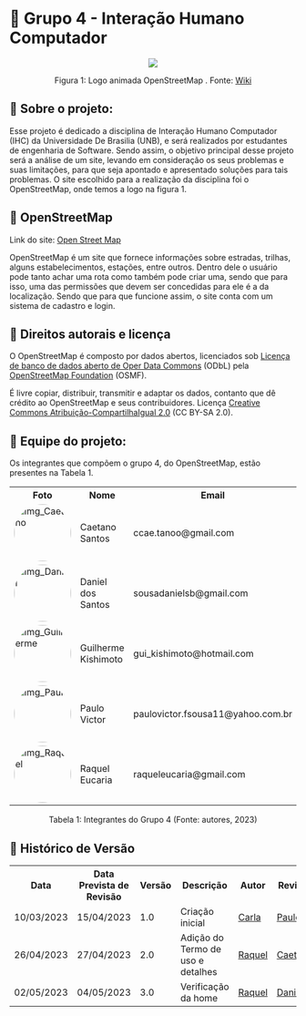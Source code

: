 # :mag_right: Grupo 4 - Interação Humano Computador

<div align="center">
    <img src= "https://wiki.openstreetmap.org/w/images/c/c9/OSM_Logo_Animated.gif"/>
    <p> Figura 1: Logo animada OpenStreetMap . Fonte: <a href="https://wiki.openstreetmap.org/w/images/c/c9/OSM_Logo_Animated.gif">Wiki</a></p> 
</div>

## :round_pushpin: Sobre o projeto:

Esse projeto é dedicado a disciplina de Interação Humano Computador (IHC) da Universidade De Brasilia (UNB), e será realizados por estudantes de engenharia de Software. Sendo assim, o objetivo principal desse projeto será a análise de um site, levando em consideração os seus problemas e suas limitações, para que seja apontado e apresentado soluções para tais problemas. O site escolhido para a realização da disciplina foi o OpenStreetMap, onde temos a logo na figura 1.

## :round_pushpin: OpenStreetMap
Link do site: <a href="https://www.openstreetmap.org/" target="_blank">Open Street Map</a>

OpenStreetMap é um site que fornece informações sobre estradas, trilhas, alguns estabelecimentos, estações, entre outros. Dentro dele o usuário pode tanto achar uma rota como também pode criar uma, sendo que para isso, uma das permissões que devem ser concedidas para ele é a da localização. Sendo que para que funcione assim, o site conta com um sistema de cadastro e login.

## :round_pushpin: Direitos autorais e licença
O OpenStreetMap é composto por dados abertos, licenciados sob [Licença de banco de dados aberto de Oper Data Commons](https://opendatacommons.org/licenses/odbl/) (ODbL) pela [OpenStreetMap Foundation](https://wiki.osmfoundation.org/wiki/Main_Page) (OSMF).

É livre copiar, distribuir, transmitir e adaptar os dados, contanto que dê crédito ao OpenStreetMap e seus contribuidores. Licença [Creative Commons Atribuição-CompartilhaIgual 2.0](https://creativecommons.org/licenses/by-sa/2.0/) (CC BY-SA 2.0).

## :round_pushpin: Equipe do projeto:
Os integrantes que compõem o grupo 4, do OpenStreetMap, estão presentes na Tabela 1.
<div align="center">
    <table>
    <tr>
        <th>Foto</th>
        <th>Nome</th>
        <th>Email</th>
        <th>GitHub</th>
    </tr>
    <tr>
        <td><img alt="img_Caetano" src="https://avatars.githubusercontent.com/u/22137470?v=4" style="border-radius:50%" width="100"></td>
        <td>Caetano Santos</td>
        <td>ccae.tanoo@gmail.com</td>
        <td><a href="https://github.com/caeslucio">@caeslucio</a></td>
    </tr>
    <tr>
        <td><img alt="img_Daniel" src="https://avatars.githubusercontent.com/u/95941136?v=4" style="border-radius:50%" width="100"></td>
        <td>Daniel dos Santos</td>
        <td>sousadanielsb@gmail.com</td>
        <td><a href="https://github.com/daniel-de-sousa">@daniel-de-sousa</a></td>
    </tr>
    <tr>
        <td><img alt="img_Guilherme" src="https://avatars.githubusercontent.com/u/104849205?v=4" style="border-radius:50%" width="100"></td>
        <td>Guilherme Kishimoto</td>
        <td>gui_kishimoto@hotmail.com</td>
        <td><a href="https://github.com/guilhermekishimoto">@guilhermekishimoto</a></td>
    </tr>
    <tr>
        <td><img alt="img_Paulo" src="https://avatars.githubusercontent.com/u/98675541?v=4" style="border-radius:50%" width="100"></td>
        <td>Paulo Victor</td>
        <td>paulovictor.fsousa11@yahoo.com.br</td>
        <td><a href="https://github.com/PauloVictorFS">@PauloVictorFS</a></td>
    </tr>
    <tr>
        <td><img alt="img_Raquel" src="https://avatars.githubusercontent.com/u/81540491?v=4" style="border-radius:50%" width="100"></td>
        <td>Raquel Eucaria</td>
        <td>raqueleucaria@gmail.com</td>
        <td><a href="https://github.com/raqueleucaria">@raqueleucaria</a></td>
    </tr>
    </table>
    <p>Tabela 1: Integrantes do Grupo 4 (Fonte: autores, 2023)</p>
</div>


## :round_pushpin: Histórico de Versão
<div align="center">
    <table>
    <tr>
        <th>Data</th>
        <th>Data Prevista de Revisão</th>
        <th>Versão</th>
        <th>Descrição</th>
        <th>Autor</th>
        <th>Revisor</th>
    </tr>
    <tr>
        <td>10/03/2023</td>
        <td>15/04/2023</td>
        <td>1.0</td>
        <td>Criação inicial</td>
        <td><a href="https://github.com/ccarlaa">Carla</a></td>
        <td><a href="https://github.com/PauloVictorFS">Paulo</a></td>
    </tr>
    <tr>
        <td>26/04/2023</td>
        <td>27/04/2023</td>
        <td>2.0</td>
        <td>Adição do Termo de uso e detalhes</td>
        <td><a href="https://github.com/raqueleucaria">Raquel</a></td>
        <td><a href="https://github.com/caeslucio">Caetano</a></td>
    </tr>
    <tr>
        <td>02/05/2023</td>
        <td>04/05/2023</td>
        <td>3.0</td>
        <td>Verificação da home</td>
        <td><a href="https://github.com/raqueleucaria">Raquel</a></td>
        <td><a href="https://github.com/daniel-de-sousa">Daniel</a></td>
    </tr>
    </table>


</div>
